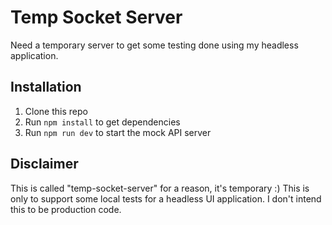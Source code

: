 # Temp Socket Server

Need a temporary server to get some testing done using my headless application.

## Installation

1. Clone this repo
1. Run `npm install` to get dependencies
1. Run `npm run dev` to start the mock API server

## Disclaimer

This is called "temp-socket-server" for a reason, it's temporary :) This is only to support some local tests for a headless UI application. I don't intend this to be production code.
